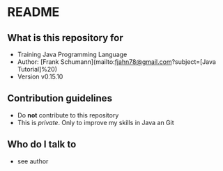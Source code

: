 # README

## What is this repository for

*   Training Java Programming Language
*   Author: [Frank Schumann](mailto:fjahn78@gmail.com?subject=[Java Tutorial]%20)
*   Version v0.15.10

## Contribution guidelines

*   Do __not__ contribute to this repository
*   This is _private_. Only to improve my skills in Java an Git

## Who do I talk to

*   see author